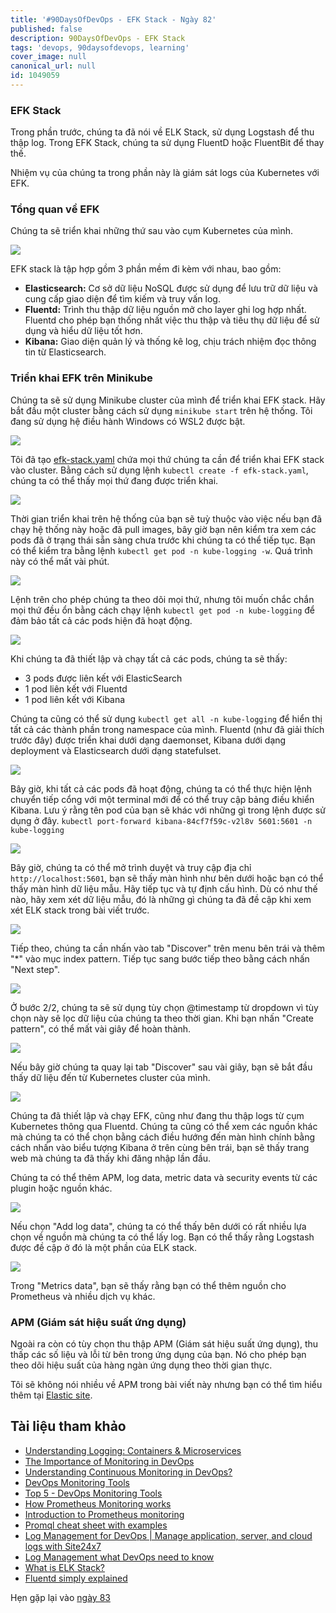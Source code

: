```yaml
---
title: '#90DaysOfDevOps - EFK Stack - Ngày 82'
published: false
description: 90DaysOfDevOps - EFK Stack
tags: 'devops, 90daysofdevops, learning'
cover_image: null
canonical_url: null
id: 1049059
---
```


### EFK Stack

Trong phần trước, chúng ta đã nói về ELK Stack, sử dụng Logstash để thu thập log. Trong EFK Stack, chúng ta sử dụng FluentD hoặc FluentBit để thay thế.

Nhiệm vụ của chúng ta trong phần này là giám sát logs của Kubernetes với EFK.

### Tổng quan về EFK

Chúng ta sẽ triển khai những thứ sau vào cụm Kubernetes của mình.

![](../../Days/Images/Day82_Monitoring1.png)

EFK stack là tập hợp gồm 3 phần mềm đi kèm với nhau, bao gồm:

- **Elasticsearch:** Cơ sở dữ liệu NoSQL được sử dụng để lưu trữ dữ liệu và cung cấp giao diện để tìm kiếm và truy vấn log.
- **Fluentd:** Trình thu thập dữ liệu nguồn mở cho layer ghi log hợp nhất. Fluentd cho phép bạn thống nhất việc thu thập và tiêu thụ dữ liệu để sử dụng và hiểu dữ liệu tốt hơn.
- **Kibana:** Giao diện quản lý và thống kê log, chịu trách nhiệm đọc thông tin từ Elasticsearch.

### Triển khai EFK trên Minikube

Chúng ta sẽ sử dụng Minikube cluster của mình để triển khai EFK stack. Hãy bắt đầu một cluster bằng cách sử dụng `minikube start` trên hệ thống. Tôi đang sử dụng hệ điều hành Windows có WSL2 được bật.

![](../../Days/Images/Day82_Monitoring2.png)

Tôi đã tạo [efk-stack.yaml](../../Days/Monitoring/EFK%20Stack/efk-stack.yaml) chứa mọi thứ chúng ta cần để triển khai EFK stack vào cluster. Bằng cách sử dụng lệnh `kubectl create -f efk-stack.yaml`, chúng ta có thể thấy mọi thứ đang được triển khai.

![](../../Days/Images/Day82_Monitoring3.png)

Thời gian triển khai trên hệ thống của bạn sẽ tuỳ thuộc vào việc nếu bạn đã chạy hệ thống này hoặc đã pull images, bây giờ bạn nên kiểm tra xem các pods đã ở trạng thái sẵn sàng chưa trước khi chúng ta có thể tiếp tục. Bạn có thể kiểm tra bằng lệnh `kubectl get pod -n kube-logging -w`. Quá trình này có thể mất vài phút.

![](../../Days/Images/Day82_Monitoring4.png)

Lệnh trên cho phép chúng ta theo dõi mọi thứ, nhưng tôi muốn chắc chắn mọi thứ đều ổn bằng cách chạy lệnh `kubectl get pod -n kube-logging` để đảm bảo tất cả các pods hiện đã hoạt động.

![](../../Days/Images/Day82_Monitoring5.png)

Khi chúng ta đã thiết lập và chạy tất cả các pods, chúng ta sẽ thấy:

- 3 pods được liên kết với ElasticSearch
- 1 pod liên kết với Fluentd
- 1 pod liên kết với Kibana

Chúng ta cũng có thể sử dụng `kubectl get all -n kube-logging` để hiển thị tất cả các thành phần trong namespace của mình. Fluentd (như đã giải thích trước đây) được triển khai dưới dạng daemonset, Kibana dưới dạng deployment và Elasticsearch dưới dạng statefulset.

![](../../Days/Images/Day82_Monitoring6.png)

Bây giờ, khi tất cả các pods đã hoạt động, chúng ta có thể thực hiện lệnh chuyển tiếp cổng với một terminal mới để có thể truy cập bảng điều khiển Kibana. Lưu ý rằng tên pod của bạn sẽ khác với những gì trong lệnh được sử dụng ở đây. `kubectl port-forward kibana-84cf7f59c-v2l8v 5601:5601 -n kube-logging`

![](../../Days/Images/Day82_Monitoring7.png)

Bây giờ, chúng ta có thể mở trình duyệt và truy cập địa chỉ `http://localhost:5601`, bạn sẽ thấy màn hình như bên dưới hoặc bạn có thể thấy màn hình dữ liệu mẫu. Hãy tiếp tục và tự định cấu hình. Dù có như thế nào, hãy xem xét dữ liệu mẫu, đó là những gì chúng ta đã đề cập khi xem xét ELK stack trong bài viết trước.

![](../../Days/Images/Day82_Monitoring8.png)

Tiếp theo, chúng ta cần nhấn vào tab "Discover" trên menu bên trái và thêm "\*" vào mục index pattern. Tiếp tục sang bước tiếp theo bằng cách nhấn "Next step".

![](../../Days/Images/Day82_Monitoring9.png)

Ở bước 2/2, chúng ta sẽ sử dụng tùy chọn @timestamp từ dropdown vì tùy chọn này sẽ lọc dữ liệu của chúng ta theo thời gian. Khi bạn nhấn "Create pattern", có thể mất vài giây để hoàn thành.

![](../../Days/Images/Day82_Monitoring10.png)

Nếu bây giờ chúng ta quay lại tab "Discover" sau vài giây, bạn sẽ bắt đầu thấy dữ liệu đến từ Kubernetes cluster của mình.

![](../../Days/Images/Day82_Monitoring11.png)

Chúng ta đã thiết lập và chạy EFK, cũng như đang thu thập logs từ cụm Kubernetes thông qua Fluentd. Chúng ta cũng có thể xem các nguồn khác mà chúng ta có thể chọn bằng cách điều hướng đến màn hình chính bằng cách nhấn vào biểu tượng Kibana ở trên cùng bên trái, bạn sẽ thấy trang web mà chúng ta đã thấy khi đăng nhập lần đầu.

Chúng ta có thể thêm APM, log data, metric data và security events từ các plugin hoặc nguồn khác.

![](../../Days/Images/Day82_Monitoring12.png)

Nếu chọn "Add log data", chúng ta có thể thấy bên dưới có rất nhiều lựa chọn về nguồn mà chúng ta có thể lấy log. Bạn có thể thấy rằng Logstash được đề cập ở đó là một phần của ELK stack.

![](../../Days/Images/Day82_Monitoring13.png)

Trong "Metrics data", bạn sẽ thấy rằng bạn có thể thêm nguồn cho Prometheus và nhiều dịch vụ khác.

### APM (Giám sát hiệu suất ứng dụng)

Ngoài ra còn có tùy chọn thu thập APM (Giám sát hiệu suất ứng dụng), thu thấp các số liệu và lỗi từ bên trong ứng dụng của bạn. Nó cho phép bạn theo dõi hiệu suất của hàng ngàn ứng dụng theo thời gian thực.

Tôi sẽ không nói nhiều về APM trong bài viết này nhưng bạn có thể tìm hiểu thêm tại [Elastic site](https://www.elastic.co/observability/application-performance-monitoring).

## Tài liệu tham khảo

- [Understanding Logging: Containers & Microservices](https://www.youtube.com/watch?v=MMVdkzeQ848)
- [The Importance of Monitoring in DevOps](https://www.devopsonline.co.uk/the-importance-of-monitoring-in-devops/)
- [Understanding Continuous Monitoring in DevOps?](https://medium.com/devopscurry/understanding-continuous-monitoring-in-devops-f6695b004e3b)
- [DevOps Monitoring Tools](https://www.youtube.com/watch?v=Zu53QQuYqJ0)
- [Top 5 - DevOps Monitoring Tools](https://www.youtube.com/watch?v=4t71iv_9t_4)
- [How Prometheus Monitoring works](https://www.youtube.com/watch?v=h4Sl21AKiDg)
- [Introduction to Prometheus monitoring](https://www.youtube.com/watch?v=5o37CGlNLr8)
- [Promql cheat sheet with examples](https://www.containiq.com/post/promql-cheat-sheet-with-examples)
- [Log Management for DevOps | Manage application, server, and cloud logs with Site24x7](https://www.youtube.com/watch?v=J0csO_Shsj0)
- [Log Management what DevOps need to know](https://devops.com/log-management-what-devops-teams-need-to-know/)
- [What is ELK Stack?](https://www.youtube.com/watch?v=4X0WLg05ASw)
- [Fluentd simply explained](https://www.youtube.com/watch?v=5ofsNyHZwWE&t=14s)

Hẹn gặp lại vào [ngày 83](day83.md)
